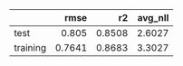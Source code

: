 |          |   rmse |     r2 |   avg_nll |
|:---------|-------:|-------:|----------:|
| test     | 0.805  | 0.8508 |    2.6027 |
| training | 0.7641 | 0.8683 |    3.3027 |